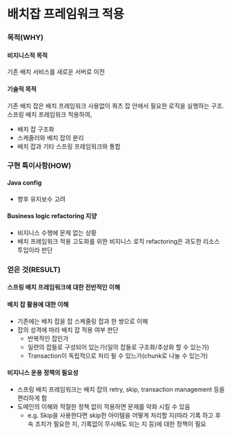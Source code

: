 # 배치잡 프레임워크 적용
### 목적(WHY)
#### 비지니스적 목적
기존 배치 서비스를 새로운 서버로 이전
#### 기술적 목적
기존 배치 잡은 배치 프레임워크 사용없이 쿼츠 잡 안에서 필요한 로직을 실행하는 구조.
스프링 배치 프레임워크 적용하여,

- 배치 잡 구조화
- 스케줄러와 배치 잡의 분리
- 배치 잡과 기타 스프링 프레임워크와 통합

### 구현 특이사항(HOW)
#### Java config
- 향후 유지보수 고려
#### Business logic refactoring 지양
- 비지니스 수행에 문제 없는 상황
- 배치 프레임워크 적용 고도화를 위한 비지니스 로직 refactoring은 과도한 리소스 투입이라 판단

### 얻은 것(RESULT)
#### 스프링 배치 프레임워크에 대한 전반적인 이해
#### 배치 잡 활용에 대한 이해
- 기존에는 배치 잡을 잡 스케줄링 잡과 한 쌍으로 이해
- 잡의 성격에 따라 배치 잡 적용 여부 판단
	- 반복적인 잡인가
	- 일련의 잡들로 구성되어 있는가(일의 잡들로 구조화/추상화 할 수 있는가)
	- Transaction이 독립적으로 처리 될 수 있느가(chunk로 나눌 수 있는가)
#### 비지니스 운용 정책의 필요성
- 스프링 배치 프레임워크는 배치 잡의 retry, skip, transaction management 등을 편리하게 함
- 도메인의 이해와 적절한 정책 없이 적용하면 문제를 악화 시킬 수 있음
	- e.g. Skip을 사용한다면 skip한 아이템을 어떻게 처리할 지(따라 기록 하고 후속 조치가 필요한 지, 기록없이 무시해도 되는 지 등)에 대한 정책이 필요
